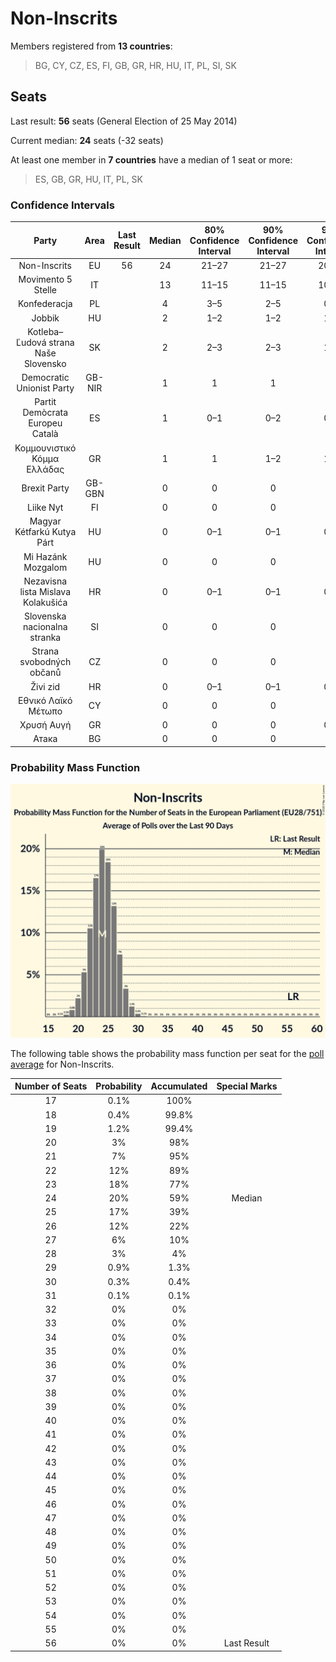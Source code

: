 # Non-Inscrits

Members registered from **13 countries**:

> BG, CY, CZ, ES, FI, GB, GR, HR, HU, IT, PL, SI, SK

## Seats

Last result: **56** seats (General Election of 25 May 2014)

Current median: **24** seats (-32 seats)

At least one member in **7 countries** have a median of 1 seat or more:

> ES, GB, GR, HU, IT, PL, SK

### Confidence Intervals

| Party | Area | Last Result | Median | 80% Confidence Interval | 90% Confidence Interval | 95% Confidence Interval | 99% Confidence Interval |
|:-----:|:----:|:-----------:|:------:|:-----------------------:|:-----------------------:|:-----------------------:|:-----------------------:|
| Non-Inscrits | EU | 56 | 24 | 21–27 | 21–27 | 20–28 | 18–29 |
| Movimento 5 Stelle | IT | | 13 | 11–15 | 11–15 | 10–16 | 10–17 |
| Konfederacja | PL | | 4 | 3–5 | 2–5 | 0–5 | 0–6 |
| Jobbik | HU | | 2 | 1–2 | 1–2 | 1–2 | 1–3 |
| Kotleba–Ľudová strana Naše Slovensko | SK | | 2 | 2–3 | 2–3 | 1–3 | 1–3 |
| Democratic Unionist Party | GB-NIR | | 1 | 1 | 1 | 1 | 1 |
| Partit Demòcrata Europeu Català | ES | | 1 | 0–1 | 0–2 | 0–2 | 0–2 |
| Κομμουνιστικό Κόμμα Ελλάδας | GR | | 1 | 1 | 1–2 | 1–2 | 1–2 |
| Brexit Party | GB-GBN | | 0 | 0 | 0 | 0 | 0 |
| Liike Nyt | FI | | 0 | 0 | 0 | 0 | 0 |
| Magyar Kétfarkú Kutya Párt | HU | | 0 | 0–1 | 0–1 | 0–1 | 0–1 |
| Mi Hazánk Mozgalom | HU | | 0 | 0 | 0 | 0 | 0–1 |
| Nezavisna lista Mislava Kolakušića | HR | | 0 | 0–1 | 0–1 | 0–1 | 0–1 |
| Slovenska nacionalna stranka | SI | | 0 | 0 | 0 | 0 | 0–1 |
| Strana svobodných občanů | CZ | | 0 | 0 | 0 | 0 | 0 |
| Živi zid | HR | | 0 | 0–1 | 0–1 | 0–1 | 0–1 |
| Εθνικό Λαϊκό Μέτωπο | CY | | 0 | 0 | 0 | 0 | 0 |
| Χρυσή Αυγή | GR | | 0 | 0 | 0 | 0–1 | 0–1 |
| Атака | BG | | 0 | 0 | 0 | 0 | 0 |

### Probability Mass Function

![Graph with seats probability mass function not yet produced](average-2020-01-31-seats-pmf-non-inscrits.png "Seats Probability Mass Function")

The following table shows the probability mass function per seat for the [poll average](average-2020-01-31.html) for Non-Inscrits.

| Number of Seats | Probability | Accumulated | Special Marks |
|:---------------:|:-----------:|:-----------:|:-------------:|
| 17 | 0.1% | 100% |  |
| 18 | 0.4% | 99.8% |  |
| 19 | 1.2% | 99.4% |  |
| 20 | 3% | 98% |  |
| 21 | 7% | 95% |  |
| 22 | 12% | 89% |  |
| 23 | 18% | 77% |  |
| 24 | 20% | 59% | Median |
| 25 | 17% | 39% |  |
| 26 | 12% | 22% |  |
| 27 | 6% | 10% |  |
| 28 | 3% | 4% |  |
| 29 | 0.9% | 1.3% |  |
| 30 | 0.3% | 0.4% |  |
| 31 | 0.1% | 0.1% |  |
| 32 | 0% | 0% |  |
| 33 | 0% | 0% |  |
| 34 | 0% | 0% |  |
| 35 | 0% | 0% |  |
| 36 | 0% | 0% |  |
| 37 | 0% | 0% |  |
| 38 | 0% | 0% |  |
| 39 | 0% | 0% |  |
| 40 | 0% | 0% |  |
| 41 | 0% | 0% |  |
| 42 | 0% | 0% |  |
| 43 | 0% | 0% |  |
| 44 | 0% | 0% |  |
| 45 | 0% | 0% |  |
| 46 | 0% | 0% |  |
| 47 | 0% | 0% |  |
| 48 | 0% | 0% |  |
| 49 | 0% | 0% |  |
| 50 | 0% | 0% |  |
| 51 | 0% | 0% |  |
| 52 | 0% | 0% |  |
| 53 | 0% | 0% |  |
| 54 | 0% | 0% |  |
| 55 | 0% | 0% |  |
| 56 | 0% | 0% | Last Result |


